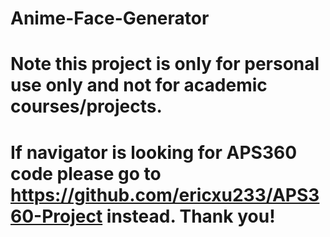 # Anime-Face-Generator

# Note this project is only for personal use only and not for academic courses/projects.

# If navigator is looking for APS360 code please go to https://github.com/ericxu233/APS360-Project instead. Thank you!
